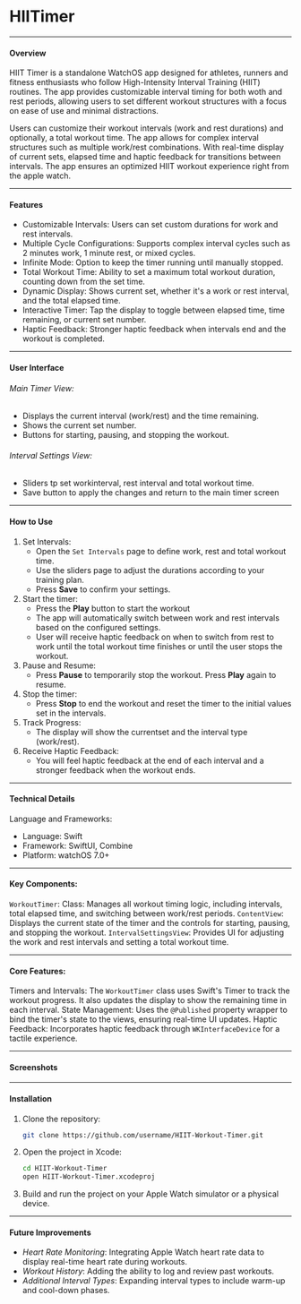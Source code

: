 # HIITimer
___
#### Overview
HIIT Timer is a standalone WatchOS app designed for athletes, runners and fitness enthusiasts who follow High-Intensity Interval Training (HIIT) routines. The app provides customizable interval timing for both woth and rest periods, allowing users to set different workout structures with a focus on ease of use and minimal distractions.

Users can customize their workout intervals (work and rest durations) and optionally, a total workout time. The app allows for complex interval structures such as multiple work/rest combinations. With real-time display of current sets, elapsed time and haptic feedback for transitions between intervals. The app ensures an optimized HIIT workout experience right from the apple watch.
___
#### Features
* Customizable Intervals: Users can set custom durations for work and rest intervals.
* Multiple Cycle Configurations: Supports complex interval cycles such as 2 minutes work, 1 minute rest, or mixed cycles.
* Infinite Mode: Option to keep the timer running until manually stopped.
* Total Workout Time: Ability to set a maximum total workout duration, counting down from the set time.
* Dynamic Display: Shows current set, whether it's a work or rest interval, and the total elapsed time.
* Interactive Timer: Tap the display to toggle between elapsed time, time remaining, or current set number.
* Haptic Feedback: Stronger haptic feedback when intervals end and the workout is completed.
___
#### User Interface
###### Main Timer View:
* Displays the current interval (work/rest) and the time remaining.
* Shows the current set number.
* Buttons for starting, pausing, and stopping the workout.
###### Interval Settings View:
* Sliders tp set workinterval, rest interval and total workout time.
* Save button to apply the changes and return to the main timer screen
___
#### How to Use
1. Set Intervals:
    * Open the `Set Intervals` page to define work, rest and total workout time.
    * Use the sliders page to adjust the durations according to your training plan.
    * Press **Save** to confirm your settings.
1. Start the timer:
    * Press the **Play** button to start the workout
    * The app will automatically switch between work and rest intervals based on the configured settings.
    * User will receive haptic feedback on when to switch from rest to work until the total workout time finishes or until the user stops the workout.
1. Pause and Resume:
    * Press **Pause** to temporarily stop the workout. Press **Play** again to resume.
1. Stop the timer:
    * Press **Stop** to end the workout and reset the timer to the initial values set in the intervals.
1. Track Progress:
    * The display will show the currentset and the interval type (work/rest).
1. Receive Haptic Feedback:
    * You will feel haptic feedback at the end of each interval and a stronger feedback when the workout ends.
___
#### Technical Details
Language and Frameworks:
* Language: Swift
* Framework: SwiftUI, Combine
* Platform: watchOS 7.0+
___
#### Key Components:
`WorkoutTimer`: Class: Manages all workout timing logic, including intervals, total elapsed time, and switching between work/rest periods.
`ContentView`: Displays the current state of the timer and the controls for starting, pausing, and stopping the workout.
`IntervalSettingsView`: Provides UI for adjusting the work and rest intervals and setting a total workout time.
___
#### Core Features:
Timers and Intervals: The `WorkoutTimer` class uses Swift's Timer to track the workout progress. It also updates the display to show the remaining time in each interval.
State Management: Uses the `@Published` property wrapper to bind the timer's state to the views, ensuring real-time UI updates.
Haptic Feedback: Incorporates haptic feedback through `WKInterfaceDevice` for a tactile experience.
___
#### Screenshots
___
#### Installation
1. Clone the repository:
    ```bash
    git clone https://github.com/username/HIIT-Workout-Timer.git
    ```
1. Open the project in Xcode:
    ```bash
    cd HIIT-Workout-Timer
    open HIIT-Workout-Timer.xcodeproj
    ```
1. Build and run the project on your Apple Watch simulator or a physical device.
___
#### Future Improvements
* _Heart Rate Monitoring_: Integrating Apple Watch heart rate data to display real-time heart rate during workouts.
* _Workout History_: Adding the ability to log and review past workouts.
* _Additional Interval Types_: Expanding interval types to include warm-up and cool-down phases.